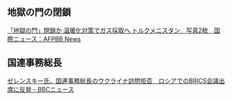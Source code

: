 ## 地獄の門の閉鎖

[「地獄の門」閉鎖か 温暖化対策でガス採取へ トルクメニスタン　写真2枚　国際ニュース：AFPBB News](https://www.afpbb.com/articles/-/3545643)

## 国連事務総長

[ゼレンスキー氏、国連事務総長のウクライナ訪問拒否　ロシアでのBRICS会議出席に反発 - BBCニュース](https://www.bbc.com/japanese/articles/c8jy72pe9w1o)

